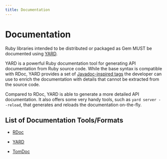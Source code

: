 ```yaml
---
title: Documentation
---
```


# Documentation

Ruby libraries intended to be distributed or packaged as Gem MUST be documented using [YARD][1].

YARD is a powerful Ruby documentation tool for generating API documentation from Ruby source code. While the base syntax is compatible with RDoc, YARD provides a set of [Javadoc-inspired tags][4] the developer can use to enrich the documentation with details that cannot be extracted from the source code.

Compared to RDoc, YARD is able to generate a more detailed API documentation. It also offers some very handy tools, such as `yard server --reload`, that generates and reloads the documentation on-the-fly.


## List of Documentation Tools/Formats

* [RDoc][2]
* [YARD][1]
* [TomDoc][3]


  [1]: http://yardoc.org/
  [2]: http://rdoc.rubyforge.org/
  [3]: http://tomdoc.org/
  [4]: http://rubydoc.info/docs/yard/file/docs/Tags.md#List_of_Available_Tags

